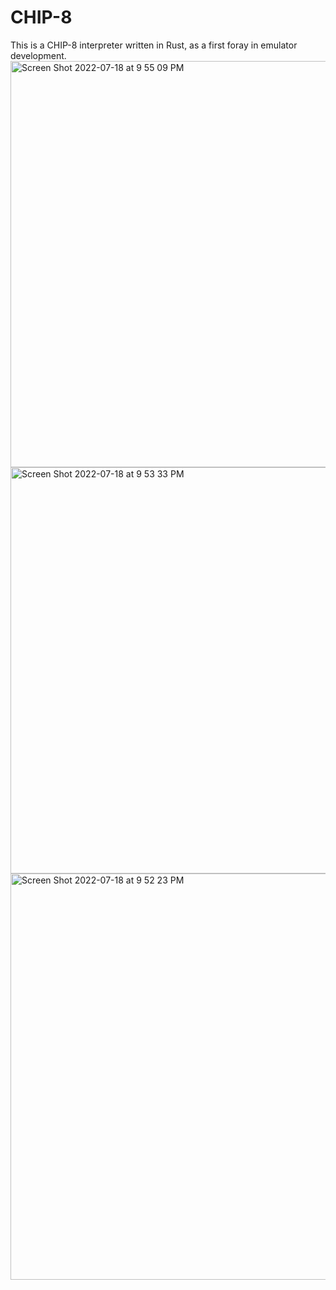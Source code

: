 # CHIP-8 

This is a CHIP-8 interpreter written in Rust, as a first foray in emulator development. 
<img width="650" alt="Screen Shot 2022-07-18 at 9 55 09 PM" src="https://user-images.githubusercontent.com/11030231/179647375-4d9af0f3-4123-4fa5-a08b-5f456ea509d0.png">
<img width="650" alt="Screen Shot 2022-07-18 at 9 53 33 PM" src="https://user-images.githubusercontent.com/11030231/179647102-9c4d1a92-caee-42f0-91c4-802774594734.png">
<img width="650" alt="Screen Shot 2022-07-18 at 9 52 23 PM" src="https://user-images.githubusercontent.com/11030231/179647059-ea439321-1310-4e41-b808-7e2ee68f5745.png">
